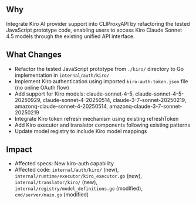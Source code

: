 ## Why
Integrate Kiro AI provider support into CLIProxyAPI by refactoring the tested JavaScript prototype code, enabling users to access Kiro Claude Sonnet 4.5 models through the existing unified API interface.

## What Changes
- Refactor the tested JavaScript prototype from `./kiro/` directory to Go implementation in `internal/auth/kiro/`
- Implement Kiro authentication using imported `kiro-auth-token.json` file (no online OAuth flow)
- Add support for Kiro models: claude-sonnet-4-5, claude-sonnet-4-5-20250929, claude-sonnet-4-20250514, claude-3-7-sonnet-20250219, amazonq-claude-sonnet-4-20250514, amazonq-claude-3-7-sonnet-20250219
- Integrate Kiro token refresh mechanism using existing refreshToken
- Add Kiro executor and translator components following existing patterns
- Update model registry to include Kiro model mappings

## Impact
- Affected specs: New kiro-auth capability
- Affected code: `internal/auth/kiro/` (new), `internal/runtime/executor/kiro_executor.go` (new), `internal/translator/kiro/` (new), `internal/registry/model_definitions.go` (modified), `cmd/server/main.go` (modified)